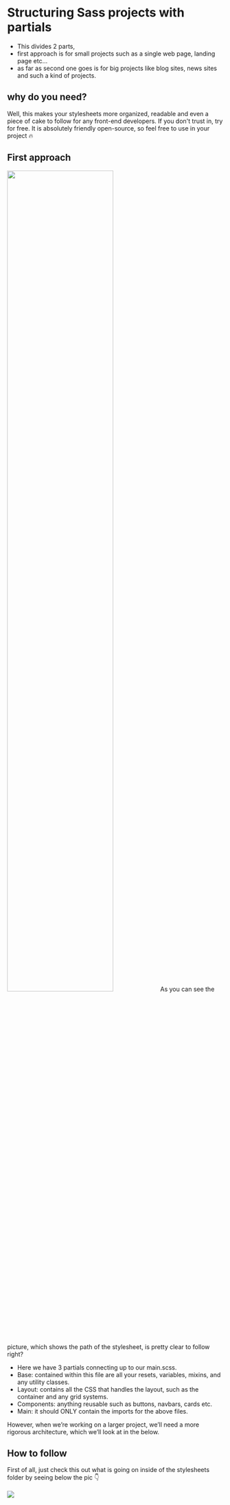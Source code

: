 # Structuring Sass projects with partials
- This divides 2 parts, 
- first approach is for small projects such as a single web page, landing page etc...
- as far as second one goes is for big projects like blog sites, news sites and such a kind of projects.
## why do you need?
Well, this makes your stylesheets more organized, readable and even a piece of cake to follow for any front-end developers. 
If you don't trust in, try for free. It is absolutely friendly open-source, so feel free to use in your project :fire:
## First approach
<img src="https://user-images.githubusercontent.com/95647896/162183149-5029fc79-0839-47d1-b454-a8236967210b.png" width="70%">
As you can see the picture, which shows the path of the stylesheet, is pretty clear to follow right?

- Here we have 3 partials connecting up to our main.scss. <br/>
- Base: contained within this file are all your resets, variables, mixins, and any utility classes. <br/>
- Layout: contains all the CSS that handles the layout, such as the container and any grid systems. <br/>
- Components: anything reusable such as buttons, navbars, cards etc. <br/>
- Main: it should ONLY contain the imports for the above files. <br/>

However, when we’re working on a larger project, we’ll need a more rigorous architecture, which we’ll look at in the below.


## How to follow
First of all, just check this out what is going on inside of the stylesheets folder by seeing below the pic  :point_down:
<br/>
<br/>
<img src="https://user-images.githubusercontent.com/95647896/162169281-f7dc96b1-e297-485d-8f78-9d8d5e5bd721.png">

